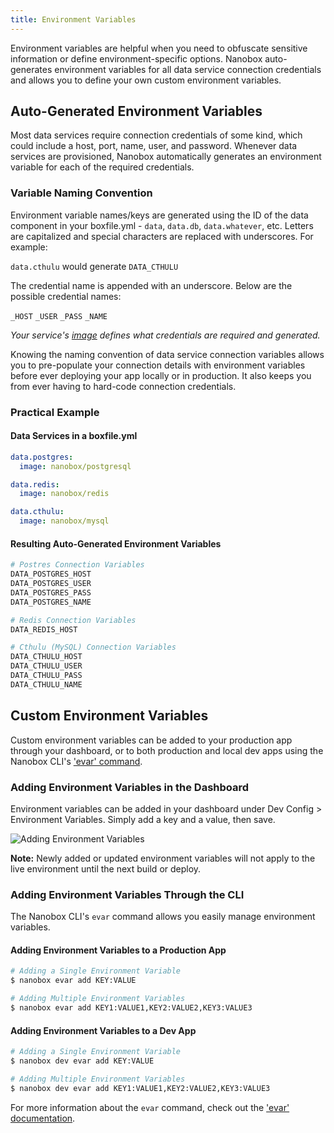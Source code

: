 ```yaml
---
title: Environment Variables
---
```


Environment variables are helpful when you need to obfuscate sensitive information or define environment-specific options. Nanobox auto-generates environment variables for all data service connection credentials and allows you to define your own custom environment variables.

## Auto-Generated Environment Variables
Most data services require connection credentials of some kind, which could include a host, port, name, user, and password. Whenever data services are provisioned, Nanobox automatically generates an environment variable for each of the required credentials.

### Variable Naming Convention
Environment variable names/keys are generated using the ID of the data component in your boxfile.yml - `data`, `data.db`, `data.whatever`, etc. Letters are capitalized and special characters are replaced with underscores. For example:

`data.cthulu` would generate `DATA_CTHULU`

The credential name is appended with an underscore. Below are the possible credential names:

`_HOST` `_USER` `_PASS` `_NAME`  

*Your service's [image](/engines-images/#images) defines what credentials are required and generated.*

Knowing the naming convention of data service connection variables allows you to pre-populate your connection details with environment variables before ever deploying your app locally or in production. It also keeps you from ever having to hard-code connection credentials.

### Practical Example

#### Data Services in a boxfile.yml
```yaml
data.postgres:
  image: nanobox/postgresql

data.redis:
  image: nanobox/redis

data.cthulu:
  image: nanobox/mysql
```

#### Resulting Auto-Generated Environment Variables
```bash
# Postres Connection Variables
DATA_POSTGRES_HOST
DATA_POSTGRES_USER
DATA_POSTGRES_PASS
DATA_POSTGRES_NAME

# Redis Connection Variables
DATA_REDIS_HOST

# Cthulu (MySQL) Connection Variables
DATA_CTHULU_HOST
DATA_CTHULU_USER
DATA_CTHULU_PASS
DATA_CTHULU_NAME
```

## Custom Environment Variables
Custom environment variables can be added to your production app through your dashboard, or to both production and local dev apps using the Nanobox CLI's ['evar' command](/cli/evar/).

### Adding Environment Variables in the Dashboard
Environment variables can be added in your dashboard under Dev Config > Environment Variables. Simply add a key and a value, then save.

![Adding Environment Variables](/src-images/evar-add.png)

**Note:** Newly added or updated environment variables will not apply to the live environment until the next build or deploy.

### Adding Environment Variables Through the CLI
The Nanobox CLI's `evar` command allows you easily manage environment variables.

#### Adding Environment Variables to a Production App
```bash
# Adding a Single Environment Variable
$ nanobox evar add KEY:VALUE

# Adding Multiple Environment Variables
$ nanobox evar add KEY1:VALUE1,KEY2:VALUE2,KEY3:VALUE3
```

#### Adding Environment Variables to a Dev App
```bash
# Adding a Single Environment Variable
$ nanobox dev evar add KEY:VALUE

# Adding Multiple Environment Variables
$ nanobox dev evar add KEY1:VALUE1,KEY2:VALUE2,KEY3:VALUE3
```

For more information about the `evar` command, check out the ['evar' documentation](/cli/evar/).
